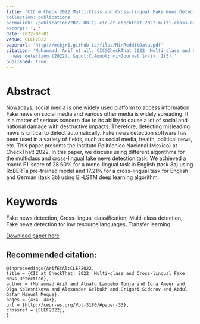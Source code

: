```yaml
---
title: 'CIC @ Check 2022 Multi-Class and Cross-lingual Fake News Detection
collection: publications
permalink: /publication/2022-08-12-cic-at-checkthat-2022-multi-class-and-cross-lingual-fake-news-detection
excerpt: '. '
date: 2022-08-01
venue: CLEF2022
paperurl: 'http://mekjr1.github.io/files/MinRedditData.pdf'
citation: 'Muhammad, Arif et all. CIC@CheckThat 2022: Multi-class and Cross-lingual fake
  news detection (2022). &quot;C.&quot; <i>Journal 1</i>. 1(3).'
published: true
---
```


# Abstract
Nowadays, social media is one widely used platform to access information. Fake news on social media
and various other media is widely spreading. It is a matter of serious concern due to its ability to cause
a lot of social and national damage with destructive impacts. Therefore, detecting misleading news
is critical to detect automatically. Fake news detection software has been used in a variety of fields,
such as social media, health, political news, etc. This paper presents the Instituto Politécnico Nacional
(Mexico) at CheckThat! 2022. In this paper, we discuss using different algorithms for the multiclass and
cross-lingual fake news detection task. We achieved a macro F1-score of 28.60% for a mono-lingual task
in English (task 3a) using RoBERTa pre-trained model and 17.21% for a cross-lingual task for English and
German (task 3b) using Bi-LSTM deep learning algorithm.

# Keywords
Fake news detection, Cross-lingual classification, Multi-class detection, Fake news detection for low
resource languages, Transfer learning

[Download paper here](http://ceur-ws.org/Vol-3180/paper-33.pdf)

## Recommended citation: 

```{=latex}
@inproceedings{ArifEtAl:CLEF2022,
title = {CIC at CheckThat! 2022: Multi-class and Cross-lingual Fake News Detection},
author = {Muhammad Arif and Atnafu Lambebo Tonja and Iqra Ameer and Olga Kolesnikova and Alexander Gelbukh and Grigori Sidorov and Abdul Gafar Manuel Meque},
pages = {434--443},
url = {http://ceur-ws.org/Vol-3180/#paper-33},
crossref = {CLEF2022},
}
```
